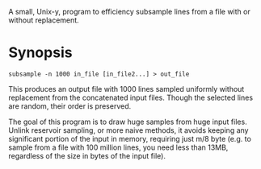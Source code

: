 
A small, Unix-y, program to efficiency subsample lines from a file with or
without replacement.

# Synopsis

`subsample -n 1000 in_file [in_file2...] > out_file`

This produces an output file with 1000 lines sampled uniformly without
replacement from the concatenated input files. Though the selected lines are
random, their order is preserved.

The goal of this program is to draw huge samples from huge input files. Unlink
reservoir sampling, or more naive methods, it avoids keeping any significant
portion of the input in memory, requiring just m/8 byte (e.g. to sample from a
file with 100 million lines, you need less than 13MB, regardless of the size in
bytes of the input file).


